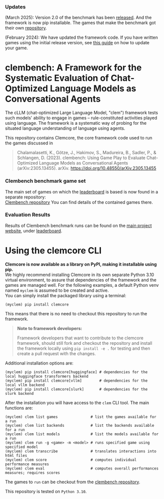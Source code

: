 ### Updates
(March 2025): Version 2.0 of the benchmark has been [released](https://clembench.github.io/). And the framework is now pip installable. The games 
that make the benchmark got their own [repository](https://github.com/clp-research/clembench).

(February 2024): We have updated the framework code. If you have written games using the initial release version, see 
[this guide](docs/howto_update_to_v1.md) on how to update your game.

# clembench: A Framework for the Systematic Evaluation of Chat-Optimized Language Models as Conversational Agents

The cLLM (chat-optimized Large Language Model, "clem") framework tests such models' ability to engage in games – 
rule-constituted activities played using language.
The framework is a systematic way of probing for the situated language understanding of language using agents.

This repository contains Clemcore, the core framework code used to run the games discussed in
> Chalamalasetti, K., Götze, J., Hakimov, S., Madureira, B., Sadler, P., & Schlangen, D. (2023). clembench: Using Game 
> Play to Evaluate Chat-Optimized Language Models as Conversational Agents (arXiv:2305.13455). arXiv. 
> https://doi.org/10.48550/arXiv.2305.13455

### Clembench benchmark game set
The main set of games on which the [leaderboard](https://clembench.github.io/leaderboard.html) is based is now found in a separate repository:  
[Clembench repository](https://github.com/clp-research/clembench) You can find details of the contained games there.

### Evaluation Results
Results of Clembench benchmark runs can be found on the [main project website](https://clembench.github.io), under [leaderboard](https://clembench.github.io/leaderboard.html).

# Using the clemcore CLI
**Clemcore is now available as a library on PyPI, making it installable using pip.**  
We highly recommend installing Clemcore in its own separate Python 3.10 virtual environment, to assure that dependencies 
of the framework and the games are managed well. For the following examples, a default Python venv named `myclem` is 
assumed to be created and active.  
You can simply install the packaged library using a terminal:
```
(myclem) pip install clemcore
```
This means that there is no need to checkout this repository to run the framework.

> **Note to framework developers:** 
> 
> Framework developers that want to contribute to the clemcore framework, should still fork and checkout the repository and install the framework locally using `pip install -e .` for testing and then create a pull request with the changes.

Additional installation options are:
```
(myclem) pip install clemcore[huggingface] # dependencies for the local huggingface transformers backend
(myclem) pip install clemcore[vllm]        # dependencies for the local vllm backend
(myclem) pip install clemcore[slurk]       # dependencies for the slurk backend 
```
After the installation you will have access to the `clem` CLI tool. The main functions are:
```
(myclem) clem list games               # list the games available for a run
(myclem) clem list backends            # list the backends available for a run
(myclem) clem list models              # list the models available for a run
(myclem) clem run -g <game> -m <model> # runs specified game using specified model
(myclem) clem transcribe               # translates interactions into html files
(myclem) clem score                    # computes individual performance measures
(myclem) clem eval                     # computes overall performances measures; requires scores
```

The games to `run` can be checkout from the [clembench repository](https://github.com/clp-research/clembench).

This repository is tested on `Python 3.10`.